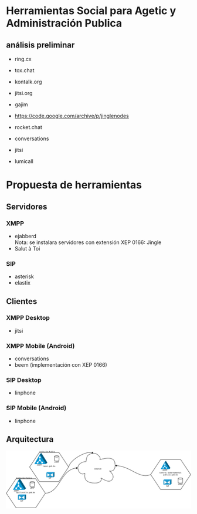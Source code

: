 # Herramientas Social para Agetic y Administración Publica

## análisis preliminar

* ring.cx
* tox.chat
* kontalk.org
* jitsi.org
* gajim
* https://code.google.com/archive/p/jinglenodes
* rocket.chat

* conversations

* jitsi
* lumicall

# Propuesta de herramientas

## Servidores

### XMPP
* ejabberd   
  Nota: se instalara servidores con extensión XEP 0166: Jingle
* Salut à Toi

### SIP
* asterisk
* elastix

## Clientes

### XMPP Desktop
* jitsi

### XMPP Mobile (Android)
* conversations
* beem (implementación con XEP 0166)

### SIP Desktop
* linphone

### SIP Mobile (Android)
* linphone

## Arquitectura

![diagrama](img/diagramaFederacionXMPP.png)

